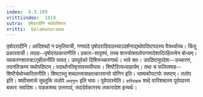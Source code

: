 ```yaml
---
index:  6.3.109
vrittiindex:  1019
sutra:  पृषेदरादीनि यथोपदिष्टम्
vritti:  balamanorama 
---
```


पृषोदरादीनि। आदिशब्दो न प्रभृतिवाची, गणपाठे पृषोदरादिपाठस्याऽदर्शनाद्यथोपदिष्टपदस्य वैयर्थ्याच्च। किंतु प्रकारवाची। तदाह--पृषोदरप्रकाराणीति। प्रकारः-सादृश्यं, तच्च शास्त्रोक्तलोपागमादेशादिरहितत्वेन बोध्यम्। व्याकरणशास्त्राऽगृहीतानीति यावत्। उपपूर्वको दिशिरुच्चारणार्थः। भावे क्तः। उपदिष्टमुपदेशः--उच्चारणं, तदनतिक्रम्य यथोपदिष्टम्। पदार्थानतिवृत्तावव्ययीभावः। शिष्टैरित्यध्याहार्यम्। तथा च फलितमाह--शिष्टैर्यथोच्चारितानीति। शिष्टास्तु शब्दतत्त्वसाक्षात्कारवन्तो योगिन इति। भाष्यकौयटयोः स्पष्टम्। तलोप इति। षष्ठीसमासे सुब्लुकि तलोपे `आद्गुणः` इति भावः। पूर्वपदस्येति। `वारिवाहक` शब्दे वारिशब्दस्य पूर्वपदस्य बकारः सर्वादेशः। वाहकशब्द उत्तरपदं, तदादेर्वकारस्य लकारादेश इत्यर्थः। 

